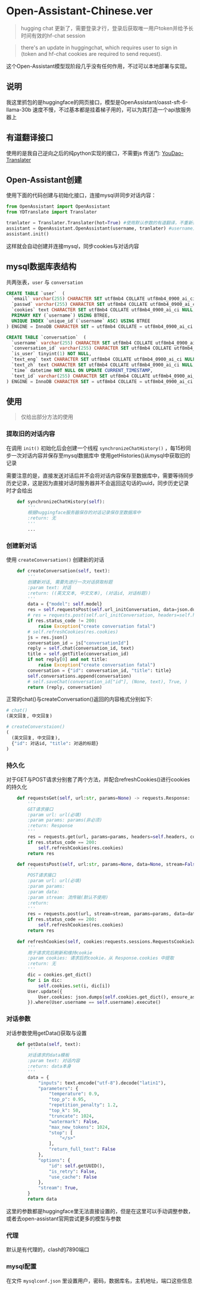# Open-Assistant-Chinese.ver

> hugging chat 更新了，需要登录才行，登录后获取唯一用户token并给予长时间有效的hf-chat session

> there's an update in huggingchat, which requires user to sign in (token and hf-chat cookies are required to send request).

这个Open-Assistant模型现阶段几乎没有任何作用，不过可以本地部署与实现。

## 说明

我这里抓包的是huggingface的网页接口，模型是OpenAssistant/oasst-sft-6-llama-30b
速度不慢，不过基本都是挂着梯子用的，可以为其打造一个api放服务器上

## 有道翻译接口

使用的是我自己逆向之后的纯python实现的接口，不需要js
传送门: [YouDao-Translater](https://github.com/ogios/YouDao-Translater)

## Open-Assistant创建

使用下面的代码创建与初始化接口，连接mysql并同步对话内容：

```python
from OpenAssistant import OpenAssistant
from YDTranslate import Translater

tranlater = Translater.Translater(hot=True) #使用默认参数的有道翻译，不重新请求key
assistant = OpenAssistant.OpenAssistant(username, tranlater) #username为mysql数据库中用户的名字
assistant.init()
```

这样就会自动创建并连接mysql，同步cookies与对话内容

## mysql数据库表结构

共两张表，`user` 与 `conversation`

```sql
CREATE TABLE `user`  (
  `email` varchar(255) CHARACTER SET utf8mb4 COLLATE utf8mb4_0900_ai_ci NOT NULL,
  `passwd` varchar(255) CHARACTER SET utf8mb4 COLLATE utf8mb4_0900_ai_ci NOT NULL,
  `cookies` text CHARACTER SET utf8mb4 COLLATE utf8mb4_0900_ai_ci NULL,
  PRIMARY KEY (`username`) USING BTREE,
  UNIQUE INDEX `unique_id`(`username` ASC) USING BTREE
) ENGINE = InnoDB CHARACTER SET = utf8mb4 COLLATE = utf8mb4_0900_ai_ci ROW_FORMAT = Dynamic;

CREATE TABLE `conversation`  (
  `username` varchar(255) CHARACTER SET utf8mb4 COLLATE utf8mb4_0900_ai_ci NOT NULL,
  `conversation_id` varchar(255) CHARACTER SET utf8mb4 COLLATE utf8mb4_0900_ai_ci NOT NULL,
  `is_user` tinyint(1) NOT NULL,
  `text_eng` text CHARACTER SET utf8mb4 COLLATE utf8mb4_0900_ai_ci NULL,
  `text_zh` text CHARACTER SET utf8mb4 COLLATE utf8mb4_0900_ai_ci NULL,
  `time` datetime NOT NULL ON UPDATE CURRENT_TIMESTAMP,
  `text_id` varchar(255) CHARACTER SET utf8mb4 COLLATE utf8mb4_0900_ai_ci NULL DEFAULT NULL
) ENGINE = InnoDB CHARACTER SET = utf8mb4 COLLATE = utf8mb4_0900_ai_ci ROW_FORMAT = Dynamic;
```

## 使用

> 仅给出部分方法的使用

### 提取旧的对话内容

在调用 `init()` 初始化后会创建一个线程 `synchronizeChatHistory()` ，每15秒同步一次对话内容并保存至mysql数据库中
使用getHistories()从mysql中获取旧的记录

需要注意的是，直接发送对话后并不会将对话内容保存至数据库中，需要等待同步历史记录，这是因为直接对话时服务器并不会返回这句话的uuid，同步历史记录时才会给出

```python
	def synchronizeChatHistory(self):
		'''
		根据huggingface服务器保存的对话记录保存至数据库中
		:return: 无
		'''
		...
```

### 创建新对话

使用 `createConversation()` 创建新的对话

```python
	def createConversation(self, text):
		'''
		创建新对话, 需要先进行一次对话获取标题
		:param text: 对话
		:return: ((英文文本, 中文文本), (对话id, 对话标题))
		'''
		data = {"model": self.model}
		res = self.requestsPost(self.url_initConversation, data=json.dumps(data))
		# res = requests.post(self.url_initConversation, headers=self.headers, cookies=self.cookies, proxies=self.proxies)
		if res.status_code != 200:
			raise Exception("create conversation fatal")
		# self.refreshCookies(res.cookies)
		js = res.json()
		conversation_id = js["conversationId"]
		reply = self.chat(conversation_id, text)
		title = self.getTitle(conversation_id)
		if not reply[0] and not title:
			raise Exception("create conversation fatal")
		conversation = {"id": conversation_id, "title": title}
		self.conversations.append(conversation)
		# self.saveChat(conversation_id["id"], (None, text), True, )
		return (reply, conversation)
```

正常的chat()与createConversation()返回的内容格式分别如下:

```python
# chat()
(英文回复, 中文回复)

# createConverstaion()
(
  (英文回复, 中文回复),
  {"id": 对话id, "title": 对话的标题}
)
```

### 持久化

对于GET与POST请求分别套了两个方法，并配合refreshCookies()进行cookies的持久化

```python
	def requestsGet(self, url:str, params=None) -> requests.Response:
		'''
		GET请求接口
		:param url: url(必填)
		:param params: params(非必须)
		:return: Response
		'''
		res = requests.get(url, params=params, headers=self.headers, cookies=self.cookies, proxies=self.proxies)
		if res.status_code == 200:
			self.refreshCookies(res.cookies)
		return res

	def requestsPost(self, url:str, params=None, data=None, stream=False) -> requests.Response:
		'''
		POST请求接口
		:param url: url(必填)
		:param params:
		:param data:
		:param stream: 流传输(默认不使用)
		:return:
		'''
		res = requests.post(url, stream=stream, params=params, data=data, headers=self.headers, cookies=self.cookies, proxies=self.proxies)
		if res.status_code == 200:
			self.refreshCookies(res.cookies)
		return res
  
	def refreshCookies(self, cookies:requests.sessions.RequestsCookieJar):
		'''
		用于请求完后刷新和维持cookie
		:param cookies: 请求后的cookie，从 Response.cookies 中提取
		:return: 无
		'''
		dic = cookies.get_dict()
		for i in dic:
			self.cookies.set(i, dic[i])
		User.update({
			User.cookies: json.dumps(self.cookies.get_dict(), ensure_ascii=True)
		}).where(User.username == self.username).execute()
```

### 对话参数

对话参数使用getData()获取与设置

```python
	def getData(self, text):
		'''
		对话请求的data模板
		:param text: 对话内容
		:return: data本身
		'''
		data = {
			"inputs": text.encode("utf-8").decode("latin1"),
			"parameters": {
				"temperature": 0.9,
				"top_p": 0.95,
				"repetition_penalty": 1.2,
				"top_k": 50,
				"truncate": 1024,
				"watermark": False,
				"max_new_tokens": 1024,
				"stop": [
					"</s>"
				],
				"return_full_text": False
			},
			"options": {
				"id": self.getUUID(),
				"is_retry": False,
				"use_cache": False
			},
			"stream": True,
		}
		return data
```

这里的参数都是huggingface里无法直接设置的，但是在这里可以手动调整参数，或者去open-assistant官网尝试更多的模型与参数

### 代理

默认是有代理的，clash的7890端口

### mysql配置

在文件 `mysqlconf.json` 里设置用户，密码，数据库名，主机地址，端口这些信息
